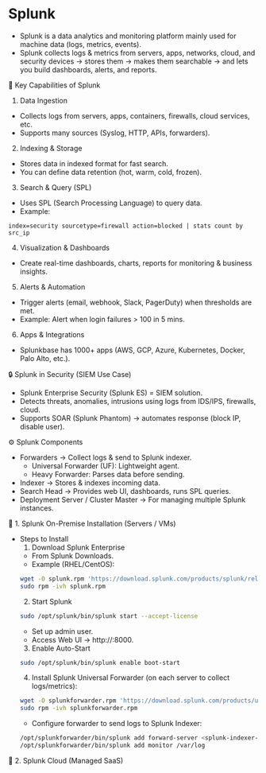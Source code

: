 # Splunk
- Splunk is a data analytics and monitoring platform mainly used for machine data (logs, metrics, events).
- Splunk collects logs & metrics from servers, apps, networks, cloud, and security devices → stores them → makes them searchable → and lets you build dashboards, alerts, and reports.

🔑 Key Capabilities of Splunk

1. Data Ingestion
- Collects logs from servers, apps, containers, firewalls, cloud services, etc.
- Supports many sources (Syslog, HTTP, APIs, forwarders).

2. Indexing & Storage
- Stores data in indexed format for fast search.
- You can define data retention (hot, warm, cold, frozen).

3. Search & Query (SPL)
- Uses SPL (Search Processing Language) to query data.
- Example:
```spl
index=security sourcetype=firewall action=blocked | stats count by src_ip
```

4. Visualization & Dashboards
- Create real-time dashboards, charts, reports for monitoring & business insights.

5. Alerts & Automation
- Trigger alerts (email, webhook, Slack, PagerDuty) when thresholds are met.
- Example: Alert when login failures > 100 in 5 mins.

6. Apps & Integrations
- Splunkbase has 1000+ apps (AWS, GCP, Azure, Kubernetes, Docker, Palo Alto, etc.).

🔒 Splunk in Security (SIEM Use Case)
- Splunk Enterprise Security (Splunk ES) = SIEM solution.
- Detects threats, anomalies, intrusions using logs from IDS/IPS, firewalls, cloud.
- Supports SOAR (Splunk Phantom) → automates response (block IP, disable user).

⚙️ Splunk Components
- Forwarders → Collect logs & send to Splunk indexer.
  - Universal Forwarder (UF): Lightweight agent.
  - Heavy Forwarder: Parses data before sending.
- Indexer → Stores & indexes incoming data.
- Search Head → Provides web UI, dashboards, runs SPL queries.
- Deployment Server / Cluster Master → For managing multiple Splunk instances.

🔹 1. Splunk On-Premise Installation (Servers / VMs)
 - Steps to Install
    1. Download Splunk Enterprise 
    - From Splunk Downloads.
    - Example (RHEL/CentOS):
    ```bash
    wget -O splunk.rpm 'https://download.splunk.com/products/splunk/releases/9.2.0/linux/splunk-9.2.0.rpm'
    sudo rpm -ivh splunk.rpm
    ```
    2. Start Splunk
    ```bash
    sudo /opt/splunk/bin/splunk start --accept-license
    ```
    - Set up admin user.
    - Access Web UI → http://<server-ip>:8000.
    3. Enable Auto-Start
    ```bash
    sudo /opt/splunk/bin/splunk enable boot-start
    ```
    4. Install Splunk Universal Forwarder (on each server to collect logs/metrics):
    ```bash
    wget -O splunkforwarder.rpm 'https://download.splunk.com/products/universalforwarder/releases/9.2.0/linux/splunkforwarder-9.2.0.rpm'
    sudo rpm -ivh splunkforwarder.rpm
    ```
    - Configure forwarder to send logs to Splunk Indexer:
    ```bash
    /opt/splunkforwarder/bin/splunk add forward-server <splunk-indexer-ip>:9997 -auth admin:changeme
    /opt/splunkforwarder/bin/splunk add monitor /var/log
    ```

🔹 2. Splunk Cloud (Managed SaaS)
